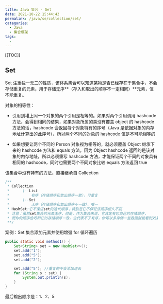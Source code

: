 ```yaml
---
title: Java 集合 - Set
date: 2021-10-22 15:44:43
permalink: /java/se/collection/set/
categories:
  - Java
  - 集合框架
tags:
  -
---
```


[[TOC]]

## Set

Set 注重独一无二的性质，该体系集合可以知道某物是否已经存在于集合中，不会存储重复的元素，用于存储无序**（存入和取出的顺序不一定相同）**元素，值不能重复。

对象的相等性：

- 引用到堆上同一个对象的两个引用是相等的。如果对两个引用调用 hashcode 方法，会得到相同的结果，如果对象所属的类没有覆盖 object 的 hashcode 方法的话，hashcode 会返回每个对象特有的序号（Java 是依据对象的内存地址计算出的此序号），所以两个不同的对象的 hashcode 值是不可能相等的

- 如果想要让两个不同的 Person 对象视为相等的，就必须覆盖 Object 继承下来的 hashcode 方法和 equals 方法，因为 Object hashcode 返回的是该对象的内存地址，所以必须重写 hashcode 方法，才能保证两个不同的对象具有相同的 hashcode，同时也需要两个不同对象比较 equals 方法返回 true

该集合中没有特有的方法，直接继承自 Collection

```java
/**
 * Collection
 *      \--List
 *          有序（存储顺序和取出顺序一致），可重复
 *      \--Set
 *          无序（存储顺序和取出顺序不一致），唯一
 * HashSet:它不保证set的迭代顺序；特别是它不保证该顺序恒久不变
 * 注意：虽然set集合的元素无序，但是，作为集合来说，它肯定有它自己的存储顺序，
 * 而你的顺序恰巧和它的存储顺序一致，这代表不了有序，你可以多存储一些数据就能看到效果
 **/
```

案例：Set 集合添加元素并使用增强 for 循环遍历

```java
public static void method1() {
    Set<String> set = new HashSet<>();
    set.add("1");
    set.add("5");
    set.add("2");

    set.add("5"); //重复的不会添加进去
    for (String s : set) {
        System.out.println(s);
    }
}
```

最后输出顺序是：1、2、5
